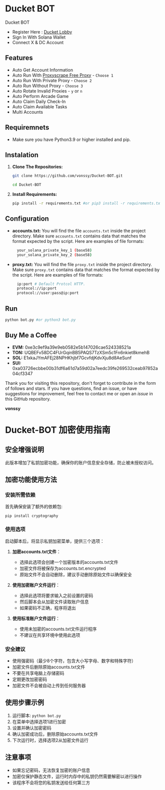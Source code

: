 # Ducket BOT
Ducket BOT

- Register Here : [Ducket Lobby](https://app.ducket.club/?invite=VONSSY)
- Sign In With Solana Wallet
- Connect X & DC Account

## Features

  - Auto Get Account Information
  - Auto Run With [Proxyscrape Free Proxy](https://proxyscrape.com/free-proxy-list) - `Choose 1`
  - Auto Run With Private Proxy - `Choose 2`
  - Auto Run Without Proxy - `Choose 3`
  - Auto Rotate Invalid Proxies - `y` or `n`
  - Auto Perform Arcade Game
  - Auto Claim Daily Check-In
  - Auto Claim Available Tasks
  - Multi Accounts

## Requiremnets

- Make sure you have Python3.9 or higher installed and pip.

## Instalation

1. **Clone The Repositories:**
   ```bash
   git clone https://github.com/vonssy/Ducket-BOT.git
   ```
   ```bash
   cd Ducket-BOT
   ```

2. **Install Requirements:**
   ```bash
   pip install -r requirements.txt #or pip3 install -r requirements.txt
   ```

## Configuration

- **accounts.txt:** You will find the file `accounts.txt` inside the project directory. Make sure `accounts.txt` contains data that matches the format expected by the script. Here are examples of file formats:

  ```bash
    your_solana_private_key_1 (base58)
    your_solana_private_key_2 (base58)
  ```
  
- **proxy.txt:** You will find the file `proxy.txt` inside the project directory. Make sure `proxy.txt` contains data that matches the format expected by the script. Here are examples of file formats:
  ```bash
    ip:port # Default Protcol HTTP.
    protocol://ip:port
    protocol://user:pass@ip:port
  ```

## Run

```bash
python bot.py #or python3 bot.py
```

## Buy Me a Coffee

- **EVM:** 0xe3c9ef9a39e9eb0582e5b147026cae524338521a
- **TON:** UQBEFv58DC4FUrGqinBB5PAQS7TzXSm5c1Fn6nkiet8kmehB
- **SOL:** E1xkaJYmAFEj28NPHKhjbf7GcvfdjKdvXju8d8AeSunf
- **SUI:** 0xa03726ecbbe00b31df6a61d7a59d02a7eedc39fe269532ceab97852a04cf3347

Thank you for visiting this repository, don't forget to contribute in the form of follows and stars.
If you have questions, find an issue, or have suggestions for improvement, feel free to contact me or open an *issue* in this GitHub repository.

**vonssy**

# Ducket-BOT 加密使用指南

## 安全增强说明
此版本增加了私钥加密功能，确保你的账户信息安全存储，防止被未授权访问。

## 加密功能使用方法

### 安装所需依赖
首先确保安装了额外的依赖包:
```
pip install cryptography
```

### 使用选项
启动脚本后，将显示私钥加密菜单，提供三个选项：

1. **加密accounts.txt文件**：
   - 选择此选项会创建一个加密版本的accounts.txt文件
   - 加密文件将被保存为accounts.txt.encrypted
   - 原始文件不会自动删除，建议手动删除原始文件以确保安全

2. **使用加密账户文件运行**：
   - 选择此选项将要求输入之前设置的密码
   - 然后脚本会从加密文件读取账户信息
   - 如果密码不正确，程序将退出

3. **使用标准账户文件运行**：
   - 使用未加密的accounts.txt文件运行程序
   - 不建议在共享环境中使用此选项

### 安全建议
- 使用强密码（最少8个字符，包含大小写字母、数字和特殊字符）
- 加密文件后删除原始accounts.txt文件
- 不要在共享电脑上存储密码
- 定期更改加密密码
- 加密文件不会被自动上传到任何服务器

## 使用步骤示例
1. 运行脚本: `python bot.py`
2. 在菜单中选择选项1进行加密
3. 设置并确认加密密码
4. 确认加密成功后，删除原始accounts.txt文件
5. 下次运行时，选择选项2从加密文件运行

## 注意事项
- 如果忘记密码，无法恢复加密的账户信息
- 加密仅保护静态文件，运行时内存中的私钥仍然需要解密以进行操作
- 该程序不会将您的私钥发送给任何第三方